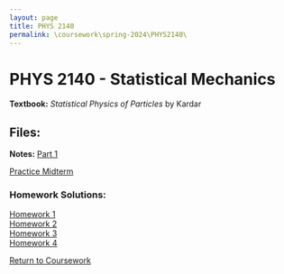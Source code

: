 ```yaml
---
layout: page
title: PHYS 2140
permalink: \coursework\spring-2024\PHYS2140\
---
```


# PHYS 2140 - Statistical Mechanics

**Textbook:** *Statistical Physics of Particles* by Kardar

## Files:

**Notes:** [Part 1](PHYS2140-notes-1.pdf)

[Practice Midterm](PHYS2140-practice-midterm.pdf)

### Homework Solutions:

[Homework 1](PHYS2140-homework-1.pdf)  
[Homework 2](PHYS2140-homework-2.pdf)  
[Homework 3](PHYS2140-homework-3.pdf)  
[Homework 4](PHYS2140-homework-4.pdf)

[Return to Coursework](\coursework)
